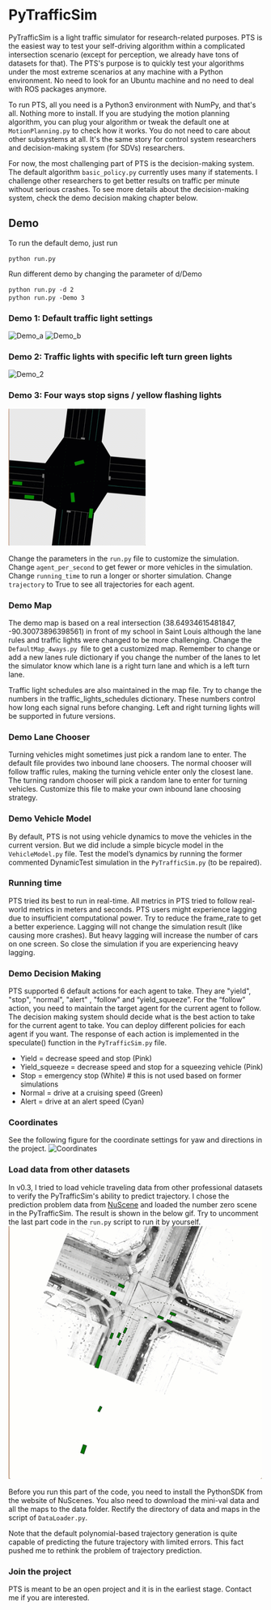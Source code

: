 # PyTrafficSim

PyTrafficSim is a light traffic simulator for research-related purposes. PTS is the easiest way to test your self-driving algorithm within a complicated intersection scenario (except for perception, we already have tons of datasets for that). The PTS's purpose is to quickly test your algorithms under the most extreme scenarios at any machine with a Python environment. No need to look for an Ubuntu machine and no need to deal with ROS packages anymore.

To run PTS, all you need is a Python3 environment with NumPy, and that's all. Nothing more to install. If you are studying the motion planning algorithm, you can plug your algorithm or tweak the default one at `MotionPlanning.py` to check how it works. You do not need to care about other subsystems at all. It's the same story for control system researchers and decision-making system (for SDVs) researchers.

For now, the most challenging part of PTS is the decision-making system. The default algorithm `basic_policy.py` currently uses many if statements. I challenge other researchers to get better results on traffic per minute without serious crashes. To see more details about the decision-making system, check the demo decision making chapter below.

## Demo
To run the default demo, just run
```
python run.py
```

Run different demo by changing the parameter of d/Demo
```
python run.py -d 2
python run.py -Demo 3
```

### Demo 1: Default traffic light settings
![Demo_a](images/demo_a.gif)
![Demo_b](images/demo_b.gif)
### Demo 2: Traffic lights with specific left turn green lights
![Demo_2](images/demo_leftturn.gif)
### Demo 3: Four ways stop signs / yellow flashing lights
![Demo_3](images/demo_stopsign.gif)

Change the parameters in the `run.py` file to customize the simulation. Change `agent_per_second` to get fewer or more vehicles in the simulation. Change `running_time` to run a longer or shorter simulation. Change `trajectory` to True to see all trajectories for each agent.



### Demo Map
The demo map is based on a real intersection (38.64934615481847, -90.30073896398561) in front of my school in Saint Louis although the lane rules and traffic lights were changed to be more challenging. Change the `DefaultMap_4ways.py `file to get a customized map. Remember to change or add a new lanes rule dictionary if you change the number of the lanes to let the simulator know which lane is a right turn lane and which is a left turn lane. 

Traffic light schedules are also maintained in the map file. Try to change the numbers in the traffic_lights_schedules dictionary. These numbers control how long each signal runs before changing. Left and right turning lights will be supported in future versions.

### Demo Lane Chooser
Turning vehicles might sometimes just pick a random lane to enter. The default file provides two inbound lane choosers. The normal chooser will follow traffic rules, making the turning vehicle enter only the closest lane. The turning random chooser will pick a random lane to enter for turning vehicles. Customize this file to make your own inbound lane choosing strategy.    

### Demo Vehicle Model
By default, PTS is not using vehicle dynamics to move the vehicles in the current version. But we did include a simple bicycle model in the `VehicleModel.py` file. Test the model’s dynamics by running the former commented DynamicTest simulation in the `PyTrafficSim.py` (to be repaired).

### Running time
PTS tried its best to run in real-time. All metrics in PTS tried to follow real-world metrics in meters and seconds. PTS users might experience lagging due to insufficient computational power. Try to reduce the frame_rate to get a better experience. Lagging will not change the simulation result (like causing more crashes). But heavy lagging will increase the number of cars on one screen. So close the simulation if you are experiencing heavy lagging.

### Demo Decision Making
PTS supported 6 default actions for each agent to take. They are "yield", "stop", "normal", "alert" , "follow" and “yield_squeeze”. For the “follow” action, you need to maintain the target agent for the current agent to follow. The decision making system should decide what is the best action to take for the current agent to take. You can deploy different policies for each agent if you want. The response of each action is implemented in the speculate() function in the `PyTrafficSim.py` file.

- Yield = decrease speed and stop (Pink)
- Yield_squeeze = decrease speed and stop for a squeezing vehicle (Pink)
- Stop = emergency stop (White)  # this is not used based on former simulations
- Normal = drive at a cruising speed (Green)
- Alert = drive at an alert speed (Cyan)

### Coordinates
See the following figure for the coordinate settings for yaw and directions in the project.
![Coordinates](images/coordinates.png)

### Load data from other datasets
In v0.3, I tried to load vehicle traveling data from other professional datasets to verify the PyTrafficSim's ability to predict trajectory. I chose the prediction problem data from [NuScene](https://www.nuscenes.org/) and loaded the number zero scene in the PyTrafficSim. The result is shown in the below gif. Try to uncomment the last part code in the `run.py` script to run it by yourself. 
![NuScene_Prediction](images/NuScene_demo.gif) 

Before you run this part of the code, you need to install the PythonSDK from the website of NuScenes. You also need to download the mini-val data and all the maps to the data folder. Rectify the directory of data and maps in the script of `DataLoader.py`.

Note that the default polynomial-based trajectory generation is quite capable of predicting the future trajectory with limited errors. This fact pushed me to rethink the problem of trajectory prediction.

### Join the project
PTS is meant to be an open project and it is in the earliest stage. Contact me if you are interested.


